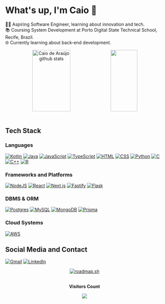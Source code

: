 # What's up, I'm Caio 👋
👨‍💻 Aspiring Software Engineer, learning about innovation and tech.<br/>
📚 Coursing System Development at Porto Digital State Technical School, Recife, Brazil.<br/>
🌐 Currently learning about back-end development.<br/>

<div align="center">  
  <img width="49%" height="195px" src="https://github-readme-stats.vercel.app/api?username=caiotdearaujo&show_icons=true&count_private=true&hide_border=true&title_color=00bfbf&icon_color=00bfbf&text_color=c9d1d9&bg_color=0d1117" alt="Caio de Araújo github stats" />
  <img width="41%" height="195px" src="https://github-readme-stats.vercel.app/api/top-langs/?username=caiotdearaujo&layout=compact&hide_border=true&title_color=00bfbf&text_color=00bfbf&bg_color=0d1117" />
</div><br>

## Tech Stack

### Languages
[![Kotlin](https://img.shields.io/badge/Kotlin-%237F52FF.svg?logo=kotlin&logoColor=white)](https://github.com/caiotdearaujo?tab=repositories&q=&type=&language=kotlin&sort=)
[![Java](https://img.shields.io/badge/Java-%23ED8B00.svg?logo=openjdk&logoColor=white)](https://github.com/caiotdearaujo?tab=repositories&q=&type=&language=java&sort=)
[![JavaScript](https://img.shields.io/badge/JavaScript-F7DF1E?logo=javascript&logoColor=000)](https://github.com/caiotdearaujo?tab=repositories&q=&type=&language=javascript&sort=)
[![TypeScript](https://img.shields.io/badge/TypeScript-3178C6?logo=typescript&logoColor=fff)](https://github.com/caiotdearaujo?tab=repositories&q=&type=&language=typescript&sort=)
[![HTML](https://img.shields.io/badge/HTML-%23E34F26.svg?logo=html5&logoColor=white)](https://github.com/caiotdearaujo?tab=repositories&q=&type=&language=html&sort=)
[![CSS](https://img.shields.io/badge/CSS-1572B6?logo=css3&logoColor=fff)](https://github.com/caiotdearaujo?tab=repositories&q=&type=&language=css&sort=)
[![Python](https://img.shields.io/badge/Python-3776AB?logo=python&logoColor=fff)](https://github.com/caiotdearaujo?tab=repositories&q=&type=&language=python&sort=)
[![C](https://img.shields.io/badge/C-00599C?logo=c&logoColor=white)](https://github.com/caiotdearaujo?tab=repositories&q=&type=&language=c&sort=)
[![C++](https://img.shields.io/badge/C++-%2300599C.svg?logo=c%2B%2B&logoColor=white)](#)
[![R](https://img.shields.io/badge/R-%23276DC3.svg?logo=r&logoColor=white)](https://github.com/caiotdearaujo?tab=repositories&q=&type=&language=r&sort=)

### Frameworks and Platforms
[![NodeJS](https://img.shields.io/badge/Node.js-6DA55F?logo=node.js&logoColor=white)](#)
[![React](https://img.shields.io/badge/React-%2320232a.svg?logo=react&logoColor=%2361DAFB)](#)
[![Next.js](https://img.shields.io/badge/Next.js-black?logo=next.js&logoColor=white)](#)
[![Fastify](https://img.shields.io/badge/-Fastify-000000?style=flat&logo=fastify&logoColor=white)](#)
[![Flask](https://img.shields.io/badge/Flask-000?logo=flask&logoColor=fff)](#)

### DBMS & ORM
[![Postgres](https://img.shields.io/badge/Postgres-%23316192.svg?logo=postgresql&logoColor=white)](#)
[![MySQL](https://img.shields.io/badge/MySQL-4479A1?logo=mysql&logoColor=fff)](#)
[![MongoDB](https://img.shields.io/badge/MongoDB-%234ea94b.svg?logo=mongodb&logoColor=white)](#)
[![Prisma](https://img.shields.io/badge/Prisma-2D3748?logo=prisma&logoColor=white)](#)

### Cloud Systems
[![AWS](https://img.shields.io/badge/AWS-%23FF9900.svg?logo=amazon-web-services&logoColor=white)](#)

## Social Media and Contact
[![Gmail](https://img.shields.io/badge/Gmail-D14836?logo=gmail&logoColor=white)](mailto:caiomatenorio@gmail.com?subject=Hello!)
[![LinkedIn](https://img.shields.io/badge/Linkedin-%230077B5.svg?logo=linkedin&logoColor=white)](https://linkedin.com/in/caiomatenorio)

<div align="center">
  <a href="https://roadmap.sh"><img src="https://roadmap.sh/card/tall/64a49656ec22530247ed902e?variant=dark&roadmaps=java%2Cspring-boot%2Cfull-stack%2Cbackend" alt="roadmap.sh"/></a>
</div>

<div align="center">
<br><p align="centre"><b>Visitors Count</b></p>  
<p align="center"><img align="center" src="https://profile-counter.glitch.me/{caiotdearaujo}/count.svg" /></p> 
<br></div>
